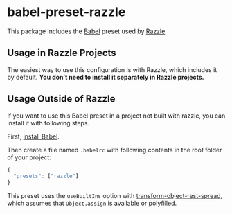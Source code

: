 # babel-preset-razzle

This package includes the [Babel](https://babeljs.io) preset used by [Razzle](https://github/com/palmerhq/razzle)

## Usage in Razzle Projects

The easiest way to use this configuration is with Razzle, which includes it by default. **You don’t need to install it separately in Razzle projects.**

## Usage Outside of Razzle

If you want to use this Babel preset in a project not built with razzle, you can install it with following steps.

First, [install Babel](https://babeljs.io/docs/setup/).

Then create a file named `.babelrc` with following contents in the root folder of your project:

  ```js
  {
    "presets": ["razzle"]
  }
  ```

This preset uses the `useBuiltIns` option with [transform-object-rest-spread](http://babeljs.io/docs/plugins/transform-object-rest-spread/), which assumes that `Object.assign` is available or polyfilled.